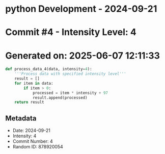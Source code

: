 ﻿# python Development - 2024-09-21
# Commit #4 - Intensity Level: 4
# Generated on: 2025-06-07 12:11:33
```python
def process_data_4(data, intensity=4):
    '''Process data with specified intensity level'''
    result = []
    for item in data:
        if item > 0:
            processed = item * intensity + 97
            result.append(processed)
    return result
```
## Metadata
- Date: 2024-09-21
- Intensity: 4
- Commit Number: 4
- Random ID: 878920054
